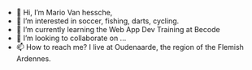 - 👋 Hi, I’m Mario Van hessche,
- 👀 I’m interested in soccer, fishing, darts, cycling.
- 🌱 I’m currently learning the Web App Dev Training at Becode
- 💞️ I’m looking to collaborate on ...
- 📫 How to reach me? I live at Oudenaarde, the region of the Flemish Ardennes.

<!---
Hessie0802/Hessie0802 is a ✨ special ✨ repository because its `README.md` (this file) appears on your GitHub profile.
You can click the Preview link to take a look at your changes.
--->
